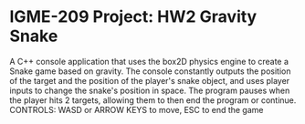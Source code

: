 # IGME-209 Project: HW2 Gravity Snake
A C++ console application that uses the box2D physics engine to create a Snake game based on gravity. The console constantly outputs the position of the target and the position of the player's snake object, and uses player inputs to change the snake's position in space. The program pauses when the player hits 2 targets, allowing them to then end the program or continue. 
CONTROLS: WASD or ARROW KEYS to move, ESC to end the game
